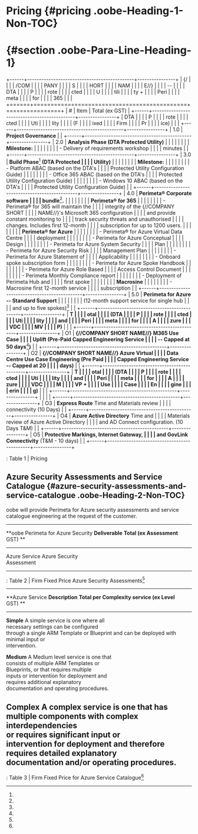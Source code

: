 # Pricing {#pricing .oobe-Heading-1-Non-TOC}

#  {#section .oobe-Para-Line-Heading-1}


+------+---------------------------------------------+----------------+
| {/   |                                             |                |
| /COM |                                             |                |
| PANY |                                             |                |
| S    |                                             |                |
| HORT |                                             |                |
| NAM  |                                             |                |
| E//} |                                             |                |
| --   |                                             |                |
| DTA  |                                             |                |
| P    |                                             |                |
| rote |                                             |                |
| cted |                                             |                |
| U    |                                             |                |
| tili |                                             |                |
| ty + |                                             |                |
| Peri |                                             |                |
| meta |                                             |                |
| for  |                                             |                |
| 365  |                                             |                |
+======+=============================================+================+
| \#   | Item                                        | Total (ex GST) |
+------+---------------------------------------------+----------------+
| DTA  |                                             |                |
| P    |                                             |                |
| rote |                                             |                |
| cted |                                             |                |
| Uti  |                                             |                |
| lity |                                             |                |
| (F   |                                             |                |
| ixed |                                             |                |
| Firm |                                             |                |
| Pr   |                                             |                |
| ice) |                                             |                |
+------+---------------------------------------------+----------------+
| 1.0  | **Project Governance**                      |                |
+------+---------------------------------------------+----------------+
| 2.0  | **Analysis Phase (DTA Protected Utility)**  |                |
|      |                                             |                |
|      | **Milestone:**                              |                |
|      |                                             |                |
|      | -   Delivery of requirements workshop       |                |
|      |     minutes                                 |                |
+------+---------------------------------------------+----------------+
| 3.0  | **Build Phase**[^1] **(DTA Protected        |                |
|      | Utility)**                                  |                |
|      |                                             |                |
|      | **Milestone:**                              |                |
|      |                                             |                |
|      | -   Platform ABAC (based on the DTA's       |                |
|      |     Protected Utility Configuration Guide)  |                |
|      |                                             |                |
|      | -   Office 365 ABAC (based on the DTA's     |                |
|      |     Protected Utility Configuration Guide)  |                |
|      |                                             |                |
|      | -   Windows 10 ABAC (based on the DTA's     |                |
|      |     Protected Utility Configuration Guide)  |                |
+------+---------------------------------------------+----------------+
| 4.0  | **Perimeta® Corporate software              |                |
|      | bundle**[^2]**.**                           |                |
|      |                                             |                |
|      | **Perimeta® for 365**                       |                |
|      |                                             |                |
|      | -   Perimeta® for 365 will maintain the     |                |
|      |     integrity of the {//COMPANY SHORT       |                |
|      |     NAME//}'s Microsoft 365 configuration   |                |
|      |     and provide constant monitoring to      |                |
|      |     track security threats and unauthorised |                |
|      |     changes. Includes first 12-month        |                |
|      |     subscription for up to 1200 users.      |                |
|      |                                             |                |
|      |     **Perimeta® for Azure**                 |                |
|      |                                             |                |
|      | -   Perimeta® for Azure Virtual Data Centre |                |
|      |     deployment                              |                |
|      |                                             |                |
|      |     -   Perimeta for Azure Conceptual       |                |
|      |         Design                              |                |
|      |                                             |                |
|      |     -   Perimeta for Azure System Security  |                |
|      |         Plan                                |                |
|      |                                             |                |
|      |     -   Perimeta for Azure Security Risk    |                |
|      |         Management Plan                     |                |
|      |                                             |                |
|      |     -   Perimeta for Azure Statement of     |                |
|      |         Applicability                       |                |
|      |                                             |                |
|      |     -   Onboard spoke subscription form     |                |
|      |                                             |                |
|      |     -   Perimeta for Azure Spoke Handbook   |                |
|      |                                             |                |
|      |     -   Perimeta for Azure Role Based       |                |
|      |         Access Control Document             |                |
|      |                                             |                |
|      |     -   Perimeta Monthly Compliance report  |                |
|      |                                             |                |
|      |     -   Deployment of Perimeta Hub and      |                |
|      |         first spoke                         |                |
|      |                                             |                |
|      |         **Macrosine**                       |                |
|      |                                             |                |
|      | -   Macrosine first 12-month service        |                |
|      |     subscription                            |                |
+------+---------------------------------------------+----------------+
| 5.0  | **Perimeta for Azure -- Standard Support**  |                |
|      |                                             |                |
|      | (12-month support service for single hub    |                |
|      | and up to five spokes)[^3]                  |                |
+------+---------------------------------------------+----------------+
| **T  |                                             |                |
| otal |                                             |                |
| (DTA |                                             |                |
| P    |                                             |                |
| rote |                                             |                |
| cted |                                             |                |
| Uti  |                                             |                |
| lity |                                             |                |
| and  |                                             |                |
| Peri |                                             |                |
| meta |                                             |                |
| for  |                                             |                |
| A    |                                             |                |
| zure |                                             |                |
| VDC  |                                             |                |
| MV   |                                             |                |
| P)** |                                             |                |
+------+---------------------------------------------+----------------+
| O1   | **{//COMPANY SHORT NAME//} M365 Use Case    |                |
|      | Uplift (Pre-Paid Capped Engineering Service |                |
|      | -- Capped at 50 days**[^4]**)**             |                |
+------+---------------------------------------------+----------------+
| O2   | **{//COMPANY SHORT NAME//} Azure Virtual    |                |
|      | Data Centre Use Case Engineering (Pre Paid  |                |
|      | Capped Engineering Service -- Capped at 20  |                |
|      | days)**                                     |                |
+------+---------------------------------------------+----------------+
| **T  |                                             |                |
| otal |                                             |                |
| (DTA |                                             |                |
| P    |                                             |                |
| rote |                                             |                |
| cted |                                             |                |
| Uti  |                                             |                |
| lity |                                             |                |
| and  |                                             |                |
| Peri |                                             |                |
| meta |                                             |                |
| for  |                                             |                |
| A    |                                             |                |
| zure |                                             |                |
| VDC  |                                             |                |
| M    |                                             |                |
| VP + |                                             |                |
| Use  |                                             |                |
| Case |                                             |                |
| En   |                                             |                |
| gine |                                             |                |
| erin |                                             |                |
| g)** |                                             |                |
+------+---------------------------------------------+----------------+
|      |                                             |                |
+------+---------------------------------------------+----------------+
| O3   | **Express Route** Time and Materials review |                |
|      | connectivity (10 Days)                      |                |
+------+---------------------------------------------+----------------+
| O4   | **Azure Active Directory** Time and         |                |
|      | Materials review of Azure Active Directory  |                |
|      | and AD Connect configuration. (10 Days T&M) |                |
+------+---------------------------------------------+----------------+
| O5   | **Protective Markings, Internet Gateway,    |                |
|      | and GovLink Connectivity** (T&M - 10 days)  |                |
+------+---------------------------------------------+----------------+

: Table 1 \| Pricing

## Azure Security Assessments and Service Catalogue {#azure-security-assessments-and-service-catalogue .oobe-Heading-2-Non-TOC}

oobe will provide Perimeta for Azure security assessments and service
catalogue engineering at the request of the customer.

  -----------------------------------------------------------------------
  **oobe Perimeta for Azure Security **Deliverable**     **Total (ex
  Assessment**                                           GST) **
  ---------------------------------- ------------------- ----------------
  Azure Service                      Azure Security      
                                     Assessment          

  -----------------------------------------------------------------------

  : Table 2 \| Firm Fixed Price Azure Security Assessments[^5]

  ------------------------------------------------------------------------
  **Azure Service **Description**                            **Total per
  Complexity                                                 service (ex
  Level**                                                    GST) **
  --------------- ------------------------------------------ -------------
  **Simple**      A simple service is one where all          
                  necessary settings can be configured       
                  through a single ARM Template or Blueprint 
                  and can be deployed with minimal input or  
                  intervention.                              

  **Medium**      A Medium level service is one that         
                  consists of multiple ARM Templates or      
                  Blueprints, or that requires multiple      
                  inputs or intervention for deployment and  
                  requires additional explanatory            
                  documentation and operating procedures.    

  **Complex**     A complex service is one that has multiple 
                  components with complex interdependencies  
                  or requires significant input or           
                  intervention for deployment and therefore  
                  requires detailed explanatory              
                  documentation and/or operating procedures. 
  ------------------------------------------------------------------------

  : Table 3 \| Firm Fixed Price for Azure Service Catalogue[^6]



[^1]:

[^2]:

[^3]:

[^4]:

[^5]:

[^6]:

<div style="page-break-before:always"></div>